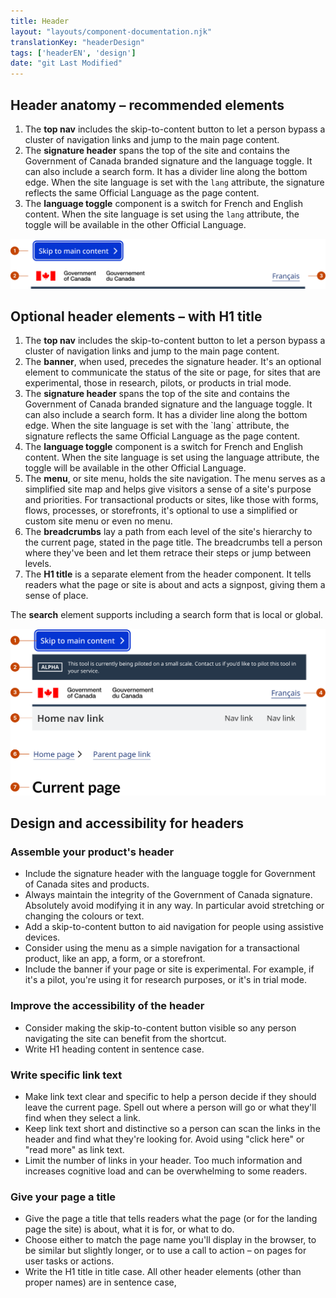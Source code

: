 ```yaml
---
title: Header
layout: "layouts/component-documentation.njk"
translationKey: "headerDesign"
tags: ['headerEN', 'design']
date: "git Last Modified"
---
```


## Header anatomy – recommended elements

<ol class="anatomy-list">
  <li>The <strong>top nav</strong> includes the skip-to-content button to let a person bypass a cluster of navigation links and jump to the main page content.</li>
  <li>The <strong>signature header</strong> spans the top of the site and contains the Government of Canada branded signature and the language toggle. It can also include a search form. It has a divider line along the bottom edge. When the site language is set with the <code>lang</code> attribute, the signature reflects the same Official Language as the page content.</li>
  <li>The <strong>language toggle</strong> component is a switch for French and English content. When the site language is set using the <code>lang</code> attribute, the toggle will be available in the other Official Language.</li>
</ol>

<img class="b-sm b-default mb-500 p-400" src="/images/en/components/anatomy/gcds-header-anatomy-recommended.svg" alt="Home link Taxonomy has three parts. The skip to content - indicated by a bright blue double white lined box with label of Skip to main content. GC header banner with a Canadian Flag with Government of Canada  and Government du Canada. Language toggle pointing at Français to use to toggle to French. Top bar pointing at Home link in a light grey banner with Site menu link outlined by a dark grey link to indicate the selected link with unselected Site menu link with no line underneath it."/>

## Optional header elements – with H1 title

<ol class="anatomy-list">
  <li>The <strong>top nav</strong> includes the skip-to-content button to let a person bypass a cluster of navigation links and jump to the main page content.</li>
  <li>The <strong>banner</strong>, when used, precedes the signature header. It's an optional element to communicate the status of the site or page, for sites that are experimental, those in research, pilots, or products in trial mode.</li>
  <li>The <strong>signature header</strong> spans the top of the site and contains the Government of Canada branded signature and the language toggle. It can also include a search form. It has a divider line along the bottom edge. When the site language is set with the `lang` attribute, the signature reflects the same Official Language as the page content.</li>
  <li>The <strong>language toggle</strong> component is a switch for French and English content. When the site language is set using the language attribute, the toggle will be available in the other Official Language.</li>
  <li>The <strong>menu</strong>, or site menu, holds the site navigation. The menu serves as a simplified site map and helps give visitors a sense of a site's purpose and priorities. For transactional products or sites, like those with forms, flows, processes, or storefronts, it's optional to use a simplified or custom site menu or even no menu.</li>
  <li>The <strong>breadcrumbs</strong> lay a path from each level of the site's hierarchy to the current page, stated in the page title. The breadcrumbs tell a person where they've been and let them retrace their steps or jump between levels.</li>
  <li>The <strong>H1 title</strong> is a separate element from the header component. It tells readers what the page or site is about and acts a signpost, giving them a sense of place.</li>
</ol>

The **search** element supports including a search form that is local or global.

<img class="b-sm b-default mb-500 p-400" src="/images/en/components/anatomy/gcds-header-anatomy-optional.svg" alt="Home link Taxonomy has five parts. The skip to content - indicated by a bright blue double white lined box with label of Skip to main content. The Phase banner - indicated by a navy blue lined box with label of stages of the site. The stage 'pilot' is in a white navy blue outlined box. GC header banner with a Canadian Flag with Government of Canada  and Government du Canada. Language toggle pointing at Français to use to toggle to French. Top bar pointing at Home link in a light grey banner with Site menu link outlined by a dark grey link to indicate the selected link with unselected Site menu link with no line underneath it."/>

## Design and accessibility for headers

### Assemble your product's header

- Include the signature header with the language toggle for Government of Canada sites and products.
- Always maintain the integrity of the Government of Canada signature. Absolutely avoid modifying it in any way. In particular avoid stretching or changing the colours or text.
- Add a skip-to-content button to aid navigation for people using assistive devices.
- Consider using the menu as a simple navigation for a transactional product, like an app, a form, or a storefront.
- Include the banner if your page or site is experimental. For example, if it's a pilot, you're using it for research purposes, or it's in trial mode.

### Improve the accessibility of the header

- Consider making the skip-to-content button visible so any person navigating the site can benefit from the shortcut.
- Write H1 heading content in sentence case.

### Write specific link text

- Make link text clear and specific to help a person decide if they should leave the current page. Spell out where a person will go or what they'll find when they select a link.
- Keep link text short and distinctive so a person can scan the links in the header and find what they're looking for. Avoid using "click here" or "read more" as link text.
- Limit the number of links in your header. Too much information and increases cognitive load and can be overwhelming to some readers.

### Give your page a title

- Give the page a title that tells readers what the page (or for the landing page the site) is about, what it is for, or what to do.
- Choose either to match the page name you'll display in the browser, to be similar but slightly longer, or to use a call to action – on pages for user tasks or actions.
- Write the H1 title in title case. All other header elements (other than proper names) are in sentence case,
